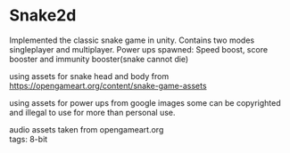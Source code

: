 # Snake2d

Implemented the classic snake game in unity.
Contains two modes singleplayer and multiplayer.
Power ups spawned: Speed boost, score booster and immunity booster(snake cannot die) 


using assets for snake head and body from 
https://opengameart.org/content/snake-game-assets

using assets for power ups from google images
some can be copyrighted and illegal to use for more than personal use.

audio assets taken from opengameart.org  
tags: 8-bit

